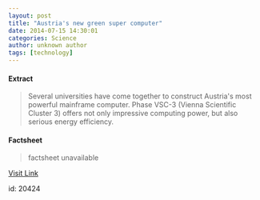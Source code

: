 ```yaml
---
layout: post
title: "Austria's new green super computer"
date: 2014-07-15 14:30:01
categories: Science
author: unknown author
tags: [technology]
---
```



#### Extract
>Several universities have come together to construct Austria's most powerful mainframe computer. Phase VSC-3 (Vienna Scientific Cluster 3) offers not only impressive computing power, but also serious energy efficiency.

#### Factsheet
>factsheet unavailable

[Visit Link](http://phys.org/news324635285.html)

id:   20424
